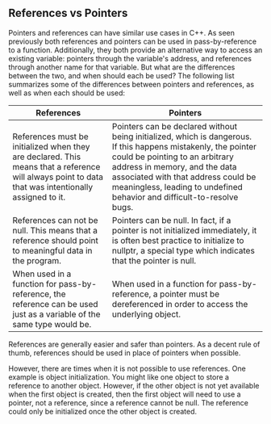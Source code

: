 ## References vs Pointers

Pointers and references can have similar use cases in C++. As seen previously both references and pointers can be used in pass-by-reference to a function. Additionally, they both provide an alternative way to access an existing variable: pointers through the variable's address, and references through another name for that variable. But what are the differences between the two, and when should each be used? The following list summarizes some of the differences between pointers and references, as well as when each should be used:

| References                                                                                                                                          | Pointers                                                                                                                                                                                                                                                                                          |
| --------------------------------------------------------------------------------------------------------------------------------------------------- | ------------------------------------------------------------------------------------------------------------------------------------------------------------------------------------------------------------------------------------------------------------------------------------------------- |
| References must be initialized when they are declared. This means that a reference will always point to data that was intentionally assigned to it. | Pointers can be declared without being initialized, which is dangerous. If this happens mistakenly, the pointer could be pointing to an arbitrary address in memory, and the data associated with that address could be meaningless, leading to undefined behavior and difficult-to-resolve bugs. |
| References can not be null. This means that a reference should point to meaningful data in the program.                                             | Pointers can be null. In fact, if a pointer is not initialized immediately, it is often best practice to initialize to nullptr, a special type which indicates that the pointer is null.                                                                                                          |
| When used in a function for pass-by-reference, the reference can be used just as a variable of the same type would be.                              | When used in a function for pass-by-reference, a pointer must be dereferenced in order to access the underlying object.                                                                                                                                                                           |

References are generally easier and safer than pointers. As a decent rule of thumb, references should be used in place of pointers when possible.

However, there are times when it is not possible to use references. One example is object initialization. You might like one object to store a reference to another object. However, if the other object is not yet available when the first object is created, then the first object will need to use a pointer, not a reference, since a reference cannot be null. The reference could only be initialized once the other object is created.
